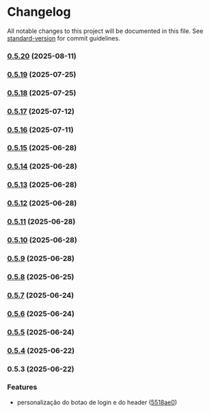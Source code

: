 # Changelog

All notable changes to this project will be documented in this file. See [standard-version](https://github.com/conventional-changelog/standard-version) for commit guidelines.

### [0.5.20](https://github.com/jubureba/frost-wolf-landing/compare/v0.5.19...v0.5.20) (2025-08-11)

### [0.5.19](https://github.com/jubureba/frost-wolf-landing/compare/v0.5.18...v0.5.19) (2025-07-25)

### [0.5.18](https://github.com/jubureba/frost-wolf-landing/compare/v0.5.17...v0.5.18) (2025-07-25)

### [0.5.17](https://github.com/jubureba/frost-wolf-landing/compare/v0.5.16...v0.5.17) (2025-07-12)

### [0.5.16](https://github.com/jubureba/frost-wolf-landing/compare/v0.5.15...v0.5.16) (2025-07-11)

### [0.5.15](https://github.com/jubureba/frost-wolf-landing/compare/v0.5.14...v0.5.15) (2025-06-28)

### [0.5.14](https://github.com/jubureba/frost-wolf-landing/compare/v0.5.13...v0.5.14) (2025-06-28)

### [0.5.13](https://github.com/jubureba/frost-wolf-landing/compare/v0.5.12...v0.5.13) (2025-06-28)

### [0.5.12](https://github.com/jubureba/frost-wolf-landing/compare/v0.5.11...v0.5.12) (2025-06-28)

### [0.5.11](https://github.com/jubureba/frost-wolf-landing/compare/v0.5.10...v0.5.11) (2025-06-28)

### [0.5.10](https://github.com/jubureba/frost-wolf-landing/compare/v0.5.9...v0.5.10) (2025-06-28)

### [0.5.9](https://github.com/jubureba/frost-wolf-landing/compare/v0.5.8...v0.5.9) (2025-06-28)

### [0.5.8](https://github.com/jubureba/frost-wolf-landing/compare/v0.5.7...v0.5.8) (2025-06-25)

### [0.5.7](https://github.com/jubureba/frost-wolf-landing/compare/v0.5.6...v0.5.7) (2025-06-24)

### [0.5.6](https://github.com/jubureba/frost-wolf-landing/compare/v0.5.5...v0.5.6) (2025-06-24)

### [0.5.5](https://github.com/jubureba/frost-wolf-landing/compare/v0.5.4...v0.5.5) (2025-06-24)

### [0.5.4](https://github.com/jubureba/frost-wolf-landing/compare/v0.5.3...v0.5.4) (2025-06-22)

### 0.5.3 (2025-06-22)


### Features

* personalização do botao de login e do header ([5518ae0](https://github.com/jubureba/frost-wolf-landing/commit/5518ae0cc4e1a111445d59a11bc31037fbf7d442))
